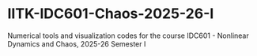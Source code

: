 # IITK-IDC601-Chaos-2025-26-I
Numerical tools and visualization codes for the course IDC601 - Nonlinear Dynamics and Chaos, 2025-26 Semester I
